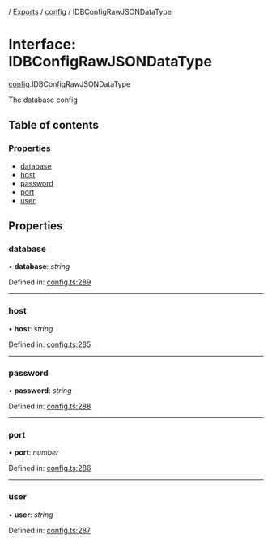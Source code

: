 [](../README.md) / [Exports](../modules.md) / [config](../modules/config.md) / IDBConfigRawJSONDataType

# Interface: IDBConfigRawJSONDataType

[config](../modules/config.md).IDBConfigRawJSONDataType

The database config

## Table of contents

### Properties

- [database](config.idbconfigrawjsondatatype.md#database)
- [host](config.idbconfigrawjsondatatype.md#host)
- [password](config.idbconfigrawjsondatatype.md#password)
- [port](config.idbconfigrawjsondatatype.md#port)
- [user](config.idbconfigrawjsondatatype.md#user)

## Properties

### database

• **database**: *string*

Defined in: [config.ts:289](https://github.com/onzag/itemize/blob/0e9b128c/config.ts#L289)

___

### host

• **host**: *string*

Defined in: [config.ts:285](https://github.com/onzag/itemize/blob/0e9b128c/config.ts#L285)

___

### password

• **password**: *string*

Defined in: [config.ts:288](https://github.com/onzag/itemize/blob/0e9b128c/config.ts#L288)

___

### port

• **port**: *number*

Defined in: [config.ts:286](https://github.com/onzag/itemize/blob/0e9b128c/config.ts#L286)

___

### user

• **user**: *string*

Defined in: [config.ts:287](https://github.com/onzag/itemize/blob/0e9b128c/config.ts#L287)
